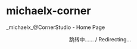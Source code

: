 <script language="javascript" type="text/javascript" src="/LanguageBar.js"></script>

# michaelx-corner
\_michaelx\_@CornerStudio - Home Page

<div style="text-align:center; width:100%; text-size:2em">跳转中…… / Redirecting...</div>
<script language="javascript" type="text/javascrip"> 
  alert();
  var lang = navigator.language||navigator.userLanguage;
  lang = lang.substr(0, 2);
  if(lang == 'zh'){window.location.replace('./zh-CN/');}else{window.location.replace('./en/')}  
</script> 
